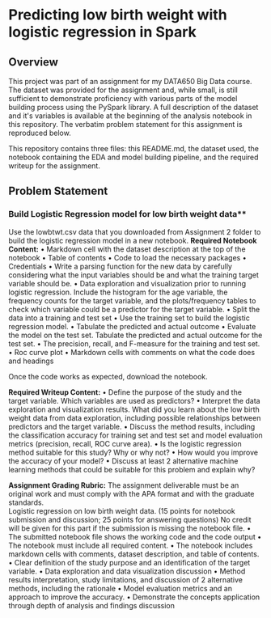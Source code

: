 # Predicting low birth weight with logistic regression in Spark

## Overview

This project was part of an assignment for my DATA650 Big Data course.  The dataset was provided for the assignment and, while small, is still sufficient to demonstrate proficiency with various parts of the model building process using the PySpark library.  A full description of the dataset and it's variables is available at the beginning of the analysis notebook in this repository.  The verbatim problem statement for this assignment is reproduced below.

This repository contains three files:  this README.md, the dataset used, the notebook containing the EDA and model building pipeline, and the required writeup for the assignment.

## Problem Statement

### Build Logistic Regression model for low birth weight data**
Use the lowbtwt.csv data that you downloaded from Assignment 2 folder to build the logistic regression model in a new notebook.
**Required Notebook Content:**
•	Markdown cell with the dataset description at the top of the notebook
•	Table of contents
•	Code to load the necessary packages
•	Credentials 
•	Write a parsing function for the new data by carefully considering what the input variables should be and what the training target variable should be. 
•	Data exploration and visualization prior to running logistic regression.  Include the histogram for the age variable, the frequency counts for the target variable, and the plots/frequency tables to check which variable could be a predictor for the target variable.
•	Split the data into a training and test set
•	Use the training set to build the logistic regression model. 
•	Tabulate the predicted and actual outcome
•	Evaluate the model on the test set.  Tabulate the predicted and actual outcome for the test set.
•	The precision, recall, and F-measure for the training and test set.
•	Roc curve plot 
•	Markdown cells with comments on what the code does and headings

Once the code works as expected, download the notebook.

**Required Writeup Content:**
•	Define the purpose of the study and the target variable. Which variables are used as predictors?
•	Interpret the data exploration and visualization results.  What did you learn about the low birth weight data from data exploration, including possible relationships between predictors and the target variable.
•	Discuss the method results, including the classification accuracy for training set and test set and model evaluation metrics (precision, recall, ROC curve area).
•	Is the logistic regression method suitable for this study?  Why or why not?
•	How would you improve the accuracy of your model?
•	Discuss at least 2 alternative machine learning methods that could be suitable for this problem and explain why?
 
**Assignment Grading Rubric:**
The assignment deliverable must be an original work and must comply with the APA format and with the graduate standards.	
Logistic regression on low birth weight data. (15 points for notebook submission and discussion; 25 points for answering questions)
No credit will be given for this part if the submission is missing the notebook file.
•	The submitted notebook file shows the working code and the code output
•	The notebook must include all required content. 
•	The notebook includes markdown cells with comments, dataset description, and table of contents.
•	Clear definition of the study purpose and an identification of the target variable. 
•	Data exploration and data visualization discussion
•	Method results interpretation, study limitations, and discussion of 2 alternative methods, including the rationale
•	Model evaluation metrics and an approach to improve the accuracy.
•	Demonstrate the concepts application through depth of analysis and findings discussion	
		


  